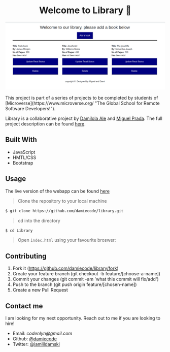 <h1 align="center">Welcome to Library 👋</h1>

<p>
  <a href="https://rawcdn.githack.com/damiecode/library/62179f3cc68f860c2025cfbde62c6c058b8f66a3/index.html" target="_blank">
    <img alt="Website" src="library.png" />
  </a>
</p>
This project is part of a series of projects to be completed by students of [Microverse](https://www.microverse.org/ "The Global School for Remote Software Developers!").

Library is a collaborative project by [Damilola Ale](https://github.com/damiecode) and [Miguel Prada](https://github.com/mapra99). The full project description can be found [here](https://www.theodinproject.com/courses/javascript/lessons/library).

## Built With

- JavaScript
- HMTL/CSS
- Bootstrap

## Usage

The live version of the webapp can be found [here](https://rawcdn.githack.com/damiecode/library/62179f3cc68f860c2025cfbde62c6c058b8f66a3/index.htmll)

> Clone the repository to your local machine

```sh
$ git clone https://github.com/damiecode/library.git
```

> cd into the directory

```sh
$ cd Library
```

> Open `index.html` using your favourite broswer: 

## Contributing

1. Fork it (https://github.com/damiecode/library/fork)
2. Create your feature branch (git checkout -b feature/[choose-a-name])
3. Commit your changes (git commit -am 'what this commit will fix/add')
4. Push to the branch (git push origin feature/[chosen-name])
5. Create a new Pull Request

## Contact me

  I am looking for my next opportunity. Reach out to me if you are looking to hire!
- Email: _codenlyn@gmail.com_
- Github: [@damiecode](https://github.com/damiecode)
- Twitter: [@iamlildamski](https://twitter.com/iamlildamski)